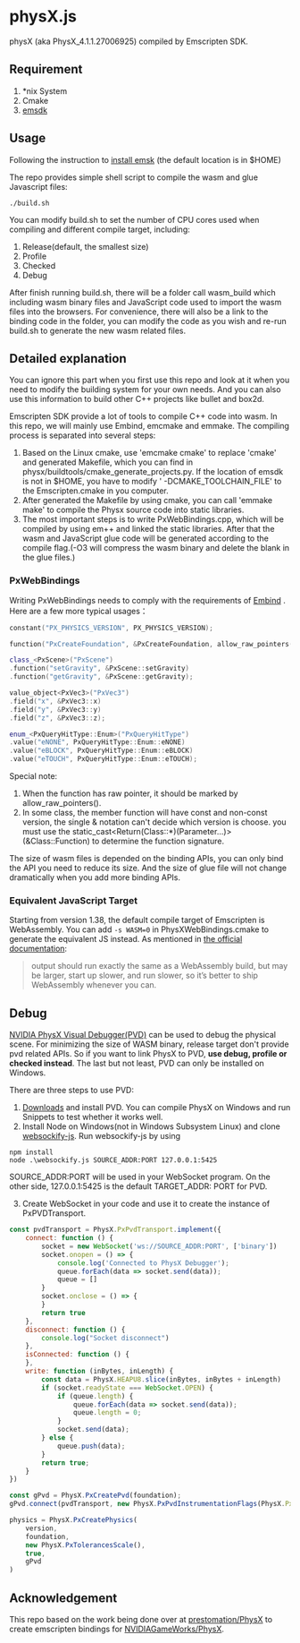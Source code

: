 # physX.js

physX (aka PhysX_4.1.1.27006925) compiled by Emscripten SDK.

## Requirement

1. *nix System
2. Cmake
3. [emsdk](https://emscripten.org)

## Usage

Following the instruction to [install emsk](https://emscripten.org/docs/getting_started/downloads.html) (the default
location is in $HOME)

The repo provides simple shell script to compile the wasm and glue Javascript files:

```shell
./build.sh
```

You can modify build.sh to set the number of CPU cores used when compiling and different compile target, including:

1. Release(default, the smallest size)
2. Profile
3. Checked
4. Debug

After finish running build.sh, there will be a folder call wasm_build which including wasm binary files and JavaScript
code used to import the wasm files into the browsers. For convenience, there will also be a link to the binding code in
the folder, you can modify the code as you wish and re-run build.sh to generate the new wasm related files.

## Detailed explanation

You can ignore this part when you first use this repo and look at it when you need to modify the building system for
your own needs. And you can also use this information to build other C++ projects like bullet and box2d.

Emscripten SDK provide a lot of tools to compile C++ code into wasm. In this repo, we will mainly use Embind, emcmake
and emmake. The compiling process is separated into several steps:

1. Based on the Linux cmake, use  'emcmake cmake' to replace 'cmake' and generated Makefile, which you can find in
   physx/buildtools/cmake_generate_projects.py. If the location of emsdk is not in $HOME, you have to modify '
   -DCMAKE_TOOLCHAIN_FILE' to the Emscripten.cmake in you computer.
2. After generated the Makefile by using cmake, you can call 'emmake make' to compile the Physx source code into static
   libraries.
3. The most important steps is to write PxWebBindings.cpp, which will be compiled by using em++ and linked the static
   libraries. After that the wasm and JavaScript glue code will be generated according to the compile flag.(-O3 will
   compress the wasm binary and delete the blank in the glue files.)

### PxWebBindings

Writing PxWebBindings needs to comply with the requirements
of [Embind](https://emscripten.org/docs/porting/connecting_cpp_and_javascript/embind.html) . Here are a few more typical
usages：

```c++
constant("PX_PHYSICS_VERSION", PX_PHYSICS_VERSION);

function("PxCreateFoundation", &PxCreateFoundation, allow_raw_pointers());

class_<PxScene>("PxScene")
.function("setGravity", &PxScene::setGravity)
.function("getGravity", &PxScene::getGravity);

value_object<PxVec3>("PxVec3")
.field("x", &PxVec3::x)
.field("y", &PxVec3::y)
.field("z", &PxVec3::z);

enum_<PxQueryHitType::Enum>("PxQueryHitType")
.value("eNONE", PxQueryHitType::Enum::eNONE)
.value("eBLOCK", PxQueryHitType::Enum::eBLOCK)
.value("eTOUCH", PxQueryHitType::Enum::eTOUCH);
```

Special note:

1. When the function has raw pointer, it should be marked by allow_raw_pointers().
2. In some class, the member function will have const and non-const version, the single & notation can't decide which
   version is choose. you must use the static_cast<Return(Class::*)(Parameter...)>(&Class::Function) to determine the
   function signature.

The size of wasm files is depended on the binding APIs, you can only bind the API you need to reduce its size. And the
size of glue file will not change dramatically when you add more binding APIs.

### Equivalent JavaScript Target

Starting from version 1.38, the default compile target of Emscripten is WebAssembly. You can add ```-s WASM=0``` in
PhysXWebBindings.cmake to generate the equivalent JS instead. As mentioned in 
[the official documentation](https://emscripten.org/docs/getting_started/FAQ.html):
> output should run exactly the same as a WebAssembly build, 
> but may be larger, start up slower, and run slower, 
> so it’s better to ship WebAssembly whenever you can.

## Debug

[NVIDIA PhysX Visual Debugger(PVD)](https://gameworksdocs.nvidia.com/PhysX/4.1/documentation/physxguide/Manual/VisualDebugger.html)
can be used to debug the physical scene. For minimizing the size of WASM binary, release target don't provide pvd
related APIs. So if you want to link PhysX to PVD, **use debug, profile or checked instead**. The last but not least,
PVD can only be installed on Windows.

There are three steps to use PVD:

1. [Downloads](https://developer.nvidia.com/physx-visual-debugger) and install PVD. You can compile PhysX on Windows and
   run Snippets to test whether it works well.
2. Install Node on Windows(not in Windows Subsystem Linux) and
   clone [websockify-js](https://github.com/novnc/websockify-js/tree/8c0d3e990ca794d078d08d9db29043f56560a18b). Run
   websockify-js by using

```shell
npm install
node .\websockify.js SOURCE_ADDR:PORT 127.0.0.1:5425
```

SOURCE_ADDR:PORT will be used in your WebSocket program. On the other side, 127.0.0.1:5425 is the default TARGET_ADDR:
PORT for PVD.

3. Create WebSocket in your code and use it to create the instance of PxPVDTransport.

```JavaScript
const pvdTransport = PhysX.PxPvdTransport.implement({
    connect: function () {
        socket = new WebSocket('ws://SOURCE_ADDR:PORT', ['binary'])
        socket.onopen = () => {
            console.log('Connected to PhysX Debugger');
            queue.forEach(data => socket.send(data));
            queue = []
        }
        socket.onclose = () => {
        }
        return true
    },
    disconnect: function () {
        console.log("Socket disconnect")
    },
    isConnected: function () {
    },
    write: function (inBytes, inLength) {
        const data = PhysX.HEAPU8.slice(inBytes, inBytes + inLength)
        if (socket.readyState === WebSocket.OPEN) {
            if (queue.length) {
                queue.forEach(data => socket.send(data));
                queue.length = 0;
            }
            socket.send(data);
        } else {
            queue.push(data);
        }
        return true;
    }
})

const gPvd = PhysX.PxCreatePvd(foundation);
gPvd.connect(pvdTransport, new PhysX.PxPvdInstrumentationFlags(PhysX.PxPvdInstrumentationFlag.eALL.value));

physics = PhysX.PxCreatePhysics(
    version,
    foundation,
    new PhysX.PxTolerancesScale(),
    true,
    gPvd
)
```

## Acknowledgement

This repo based on the work being done over at [prestomation/PhysX](https://github.com/prestomation/PhysX) to create
emscripten bindings for [NVIDIAGameWorks/PhysX](https://github.com/NVIDIAGameWorks/PhysX).  





